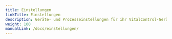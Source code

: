 ```yaml
---
title: Einstellungen
linkTitle: Einstellungen
description: Geräte- und Prozesseinstellungen für ihr VitalControl-Gerät
weight: 100
manualLink: /docs/einstellungen/
---
```

<script>
  window.location.href = "/docs/einstellungen/";
</script>
